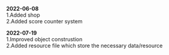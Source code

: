 **2022-06-08**  
   1.Added shop  
   2.Added score counter system  
   
**2022-07-19**  
   1.Improved object construstion  
   2.Added resource file which store the necessary data/resource  
